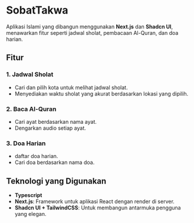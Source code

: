 # SobatTakwa

Aplikasi Islami yang dibangun menggunakan **Next.js** dan **Shadcn UI**, menawarkan fitur seperti jadwal sholat, pembacaan Al-Quran, dan doa harian.

## Fitur

### 1. **Jadwal Sholat**
   - Cari dan pilih kota untuk melihat jadwal sholat.
   - Menyediakan waktu sholat yang akurat berdasarkan lokasi yang dipilih.

### 2. **Baca Al-Quran**
   - Cari ayat berdasarkan nama ayat.
   - Dengarkan audio setiap ayat.

### 3. **Doa Harian**
   - daftar doa harian.
   - Cari doa berdasarkan nama doa.

## Teknologi yang Digunakan
- **Typescript** 
- **Next.js**: Framework untuk aplikasi React dengan render di server.
- **Shadcn UI + TailwindCSS**: Untuk membangun antarmuka pengguna yang elegan.
